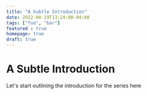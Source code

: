 ```yaml
---
title: "A Subtle Introduction"
date: 2022-08-19T13:24:00-04:00
tags: ["foo", "bar"]
featured : true
homepage: true
draft: true
---
```


# A Subtle Introduction
Let's start outlining the introduction for the series here